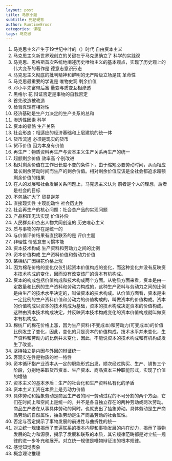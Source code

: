```yaml
---
layout: post
title: 马原小题
subtitle: 死记硬背
author: RuntimeEroor
categories: 课程
tags: 马克思
---
```

1. 马克思主义产生于19世纪中叶的（）时代 自由资本主义
2. 马克思主义新世界观创立的关键在于马克思确立了 科学的实践观
3. 马克思、恩格斯首次系统地阐述历史唯物主义的基本观点，实现了历史观上的伟大变革的著作是 德意志意识形态
4. 马克思主义彻底的批判精神和鲜明的无产阶级立场是其 革命性
5. 马克思最重要的学说是 唯物史观 剩余价值
6. 邓小平先富带后富 量变与质变互相渗透
7. 黑格尔 花 辩证否定是事物的自我否定
8. 首先改造被改造
9. 检验真理有相对性
10. 经济基础是生产力决定的生产关系的总和
11. 渗透性因素 科学
12. 资本的骨骼 生产关系
13. 社会形态：相适应的经济基础和上层建筑的统一体
14. 货币流通 必须是现实的货币
15. 货币价值 因为本身有价值
16. 再生产：物质资料再生产与资本主义生产关系再生产的统一
17. 超额剩余价值 效率高 个别改进
18. 相对剩余价值在工作日长度不变的条件下，由于缩短必要劳动时间，从而相应延长剩余劳动时间而生产的剩余价值。相对剩余价值应该是全社会都追求超额剩余价值的结果
19. 在人的发展和社会发展关系问题上，马克思主义认为 前者是个人的理想，后者是社会的目标
20. 不包括扩大了 贸易逆差
21. 直接现实性 主观能动性 社会历史性
22. 社会再生产的核心问题：社会总产品的实现问题
23. 产品积压无法实现 价值补偿
24. 人民群众和杰出人物共同创造的 历史唯心主义
25. 质与事物的存在是统一的
26. 与价值评价结果有直接联系的是 评价主题
27. 非理性 情感意志习惯本能
28. 资本技术构成 生产资料和劳动力之间的比例
29. 资本价值构成 生产资料价值和劳动力价值
30. 某棉纺厂因棉花价格上涨
  1.  因为棉花价格的变化仅仅引起资本价值构成的变化，而这种变化并没有反映资本技术构成的变化，因而没有改变该厂的资本有机构成。
  2. 资本的构成包括价值构成和技术构成两个方面。从物质方面来看，资本是由一定数量和比例的生产资料和劳动力构成的，这种生产资料与劳动力之间的比例是由生产的技术水平决定的，叫做资本的技术构成。从价值方面看，资本是由一定比例的生产资料价值和劳动力的价值构成的，叫做资本的价值构成。资本的价值构成以资本的技术构成为基础，资本的技术构成决定资本的价值构成。这种由资本技术构成决定，并反映资本技术构成变化的资本价值构成就叫做资本有机构成。
  3. 棉纺厂的棉花价格上涨，因为生产资料(不变成本)和劳动力(可变成本)的价值比例发生了变化，因此，变化的只是资本的价值构成。技术水平并未变化，生产资料和劳动力的比例并未变化，因此，不能说资本的技术构成和有机构成发生了改变。
31. 坚持独立是内因与外因的辩证统一
32. 客观实在性是物质的唯一特性
33. 资本循环指产业资本从一定的职能形式出发，顺次经过购买、生产、销售三个阶段，分别地采取货币资本、生产资本、商品资本三种职能形式，实现了价值的增殖
34. 资本主义的基本矛盾：生产的社会化和生产资料私有化的矛盾
35. 资本主义工资在本质上是劳动力价值
36. 具体劳动和抽象劳动是商品生产者的同一劳动过程的不可分割的两个方面，它们在时间上和空间上是统一的，并不是各自独立存在的两种劳动或两次劳动。商品生产者在从事具体劳动的同时，也就支出了抽象劳动。具体劳动是生产商品劳动的自然属性，抽象劳动是生产商品劳动的社会属性。 
37. 否定与否定揭示了事物发展的前进性与曲折性的统一
38. 对立统一规律揭示了普遍联系的根本内容和事物发展的内在动力，揭示了事物发展的动力和源泉，揭示了发展和联系的本质，其它规律范畴都是对立统一规律的进一步补充和展开。对立统一规律是唯物辩证法的根本规律。
39. 感觉知觉表象
40. 概念理论推理
